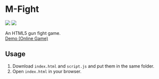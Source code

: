 # M-Fight

![](https://img.shields.io/github/languages/code-size/zhangtianli2006/M-Fight?style=flat-square&color=3199E1)
![](https://img.shields.io/github/license/zhangtianli2006/M-Fight?style=flat-square&color=86B300)

An HTML5 gun fight game.  
[Demo (Online Game)](https://zhangtianli2006.github.io/M-Fight/)

## Usage

1. Download `index.html` and `script.js` and put them in the same folder.
2. Open `index.html` in your browser.
